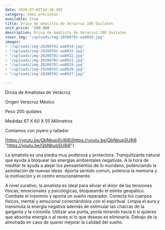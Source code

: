 ```yaml
---
date: 2020-07-02T14:36:40Z
category: Semi preciosas
available: true
title: Drusa de Amatista de Veracruz 200 Quilates
unit_price: '200.000'
description: Drusa de Amatista de Veracruz 200 Quilates
cover_img: "/uploads/img-20200701-wa0030.jpg"
images:
- "/uploads/img-20200701-wa0034.jpg"
- "/uploads/img-20200701-wa0033.jpg"
- "/uploads/img-20200701-wa0032.jpg"
- "/uploads/img-20200701-wa0031.jpg"
- "/uploads/img-20200701-wa0029.jpg"
- "/uploads/img-20200701-wa0028.jpg"
- "/uploads/img-20200701-wa0027.jpg"

---
```

Drusa de Amatistas de Veracruz

Origen Veracruz México

Peso 200 quilates

Medidas 67 X 60 X 55 Milímetros

Contamos con joyero y tallador 

[https://youtu.be/QbNbupSU8j8](https://youtu.be/QbNbupSU8j8 "https://youtu.be/QbNbupSU8j8")

La amatista es una piedra muy poderosa y protectora. Tranquilizante natural que ayuda a bloquear las energías ambientales negativas. A la hora de meditar te ayuda a alejar tus pensamientos de lo mundano, potenciando la asimilación de nuevas ideas. Aporta sentido común, potencia la memoria y la motivación y el centro emocionalmente.

A nivel curativo, la amatista es ideal para aliviar el dolor de las tensiones físicas, emocionales y psicológicas, bloqueando el estrés geopático. Combate el insomnio y aporta un sueño reparador. Conecta los cuerpos físicos, mental y emocional conectándolos con el espiritual. Limpia el aura y transmuta la energía negativa además de estimular las chacras de la garganta y la coronilla. Utilizar una punta, ponla mirando hacia ti si quieres que absorba energía o al revés si lo que deseas es eliminarla. Debajo de la almohada en caso de querer mejorar la calidad del sueño.